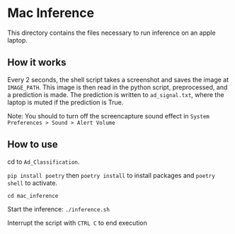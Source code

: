 # Mac Inference

This directory contains the files necessary to run inference on an apple laptop.

## How it works

Every 2 seconds, the shell script takes a screenshot and saves the image at `IMAGE_PATH`. This image is then read in the python script, preprocessed, and a prediction is made. The prediction is written to `ad_signal.txt`, where the laptop is muted if the prediction is True.

Note: You should to turn off the screencapture sound effect in `System Preferences > Sound > Alert Volume`

## How to use

cd to `Ad_Classification`.

`pip install poetry` then  `poetry install` to install packages and `poetry shell` to activate. 

`cd mac_inference`

Start the inference: `./inference.sh`

Interrupt the script with `CTRL C` to end execution

